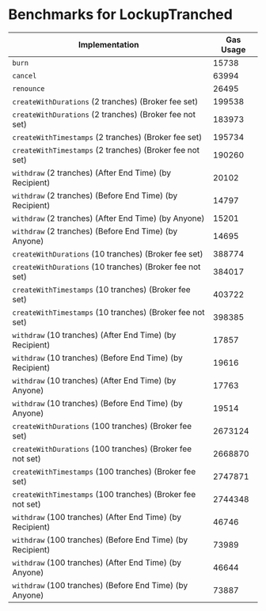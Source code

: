 # Benchmarks for LockupTranched

| Implementation                                             | Gas Usage |
| ---------------------------------------------------------- | --------- |
| `burn`                                                     | 15738     |
| `cancel`                                                   | 63994     |
| `renounce`                                                 | 26495     |
| `createWithDurations` (2 tranches) (Broker fee set)        | 199538    |
| `createWithDurations` (2 tranches) (Broker fee not set)    | 183973    |
| `createWithTimestamps` (2 tranches) (Broker fee set)       | 195734    |
| `createWithTimestamps` (2 tranches) (Broker fee not set)   | 190260    |
| `withdraw` (2 tranches) (After End Time) (by Recipient)    | 20102     |
| `withdraw` (2 tranches) (Before End Time) (by Recipient)   | 14797     |
| `withdraw` (2 tranches) (After End Time) (by Anyone)       | 15201     |
| `withdraw` (2 tranches) (Before End Time) (by Anyone)      | 14695     |
| `createWithDurations` (10 tranches) (Broker fee set)       | 388774    |
| `createWithDurations` (10 tranches) (Broker fee not set)   | 384017    |
| `createWithTimestamps` (10 tranches) (Broker fee set)      | 403722    |
| `createWithTimestamps` (10 tranches) (Broker fee not set)  | 398385    |
| `withdraw` (10 tranches) (After End Time) (by Recipient)   | 17857     |
| `withdraw` (10 tranches) (Before End Time) (by Recipient)  | 19616     |
| `withdraw` (10 tranches) (After End Time) (by Anyone)      | 17763     |
| `withdraw` (10 tranches) (Before End Time) (by Anyone)     | 19514     |
| `createWithDurations` (100 tranches) (Broker fee set)      | 2673124   |
| `createWithDurations` (100 tranches) (Broker fee not set)  | 2668870   |
| `createWithTimestamps` (100 tranches) (Broker fee set)     | 2747871   |
| `createWithTimestamps` (100 tranches) (Broker fee not set) | 2744348   |
| `withdraw` (100 tranches) (After End Time) (by Recipient)  | 46746     |
| `withdraw` (100 tranches) (Before End Time) (by Recipient) | 73989     |
| `withdraw` (100 tranches) (After End Time) (by Anyone)     | 46644     |
| `withdraw` (100 tranches) (Before End Time) (by Anyone)    | 73887     |
